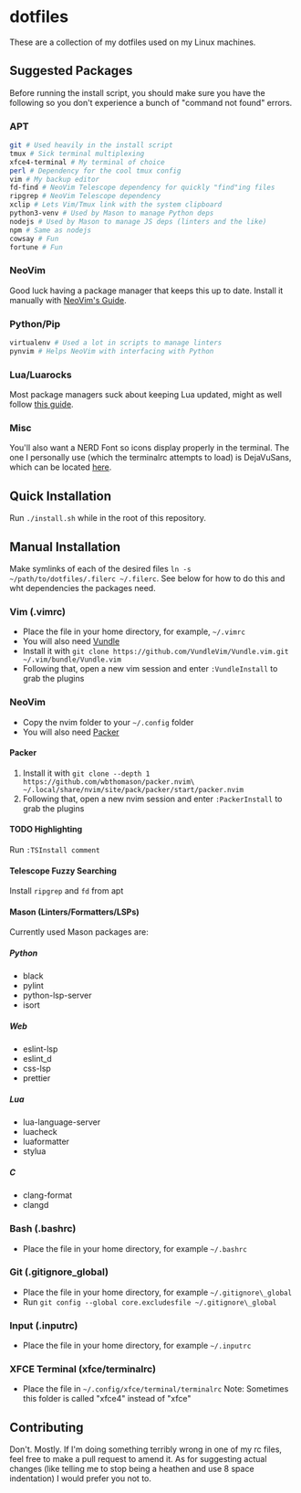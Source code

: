 # dotfiles
These are a collection of my dotfiles used on my Linux machines.

## Suggested Packages
Before running the install script, you should make sure you have the following so you don't experience a bunch of "command not found" errors.

### APT
```bash
git # Used heavily in the install script
tmux # Sick terminal multiplexing
xfce4-terminal # My terminal of choice
perl # Dependency for the cool tmux config
vim # My backup editor
fd-find # NeoVim Telescope dependency for quickly "find"ing files
ripgrep # NeoVim Telescope dependency
xclip # Lets Vim/Tmux link with the system clipboard
python3-venv # Used by Mason to manage Python deps
nodejs # Used by Mason to manage JS deps (linters and the like)
npm # Same as nodejs
cowsay # Fun
fortune # Fun
```

### NeoVim
Good luck having a package manager that keeps this up to date. Install it manually with [NeoVim's Guide](https://github.com/neovim/neovim/blob/master/INSTALL.md#linux).

### Python/Pip
```bash
virtualenv # Used a lot in scripts to manage linters
pynvim # Helps NeoVim with interfacing with Python
```

### Lua/Luarocks
Most package managers suck about keeping Lua updated, might as well follow [this guide](https://github.com/luarocks/luarocks/wiki/Installation-instructions-for-Unix).

### Misc
You'll also want a NERD Font so icons display properly in the terminal. The one I personally use (which the terminalrc attempts to load) is DejaVuSans, which can be located [here](https://github.com/ryanoasis/nerd-fonts/tree/master/patched-fonts/DejaVuSansMono).

## Quick Installation
Run `./install.sh` while in the root of this repository.

## Manual Installation
Make symlinks of each of the desired files `ln -s ~/path/to/dotfiles/.filerc ~/.filerc`. See below for how to do this and wht dependencies the packages need.

### Vim (.vimrc)
* Place the file in your home directory, for example, `~/.vimrc`
* You will also need [Vundle](https://github.com/VundleVim/Vundle.vim)
* Install it with ``git clone https://github.com/VundleVim/Vundle.vim.git ~/.vim/bundle/Vundle.vim``
* Following that, open a new vim session and enter ``:VundleInstall`` to grab the plugins

### NeoVim
* Copy the nvim folder to your `~/.config` folder
* You will also need [Packer](https://github.com/wbthomason/packer.nvim)

#### Packer
1. Install it with ``git clone --depth 1 https://github.com/wbthomason/packer.nvim\ ~/.local/share/nvim/site/pack/packer/start/packer.nvim``
2. Following that, open a new nvim session and enter ``:PackerInstall`` to grab the plugins

#### TODO Highlighting
Run `:TSInstall comment`

#### Telescope Fuzzy Searching
Install `ripgrep` and `fd` from apt

#### Mason (Linters/Formatters/LSPs)
Currently used Mason packages are:
##### Python
* black
* pylint
* python-lsp-server
* isort

##### Web
* eslint-lsp
* eslint_d
* css-lsp
* prettier

##### Lua
* lua-language-server
* luacheck
* luaformatter
* stylua

##### C
* clang-format
* clangd

### Bash (.bashrc)
* Place the file in your home directory, for example `~/.bashrc`

### Git (.gitignore\_global)
* Place the file in your home directory, for example `~/.gitignore\_global`
* Run `git config --global core.excludesfile ~/.gitignore\_global`

### Input (.inputrc)
* Place the file in your home directory, for example `~/.inputrc`

### XFCE Terminal (xfce/terminalrc)
* Place the file in `~/.config/xfce/terminal/terminalrc`
Note: Sometimes this folder is called "xfce4" instead of "xfce"

## Contributing
Don't. Mostly. If I'm doing something terribly wrong in one of my rc files, feel free to make a pull request to amend it. As for suggesting actual changes (like telling me to stop being a heathen and use 8 space indentation) I would prefer you not to.
